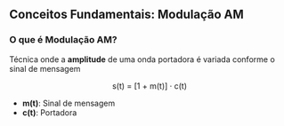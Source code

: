 ## Conceitos Fundamentais: Modulação AM
<div class="grid-container" style="grid-template-columns: 1fr 1fr;">
  <div>
    <h3>O que é Modulação AM?</h3>
    <p>Técnica onde a <strong>amplitude</strong> de uma onda portadora é variada conforme o sinal de mensagem</p>
    <div style="text-align: center; margin: 6px 0;">
      s(t) = [1 + m(t)] · c(t)
    </div>
    <ul>
      <li><strong>m(t)</strong>: Sinal de mensagem</li>
      <li><strong>c(t)</strong>: Portadora</li>
    </ul>
  </div>
  
